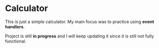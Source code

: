 # Calculator

This is just a simple calculator. My main focus was to practice using <b>event handlers</b>.

Project is still <b>in progress</b> and I will keep updating it since it is still not fully functional.
